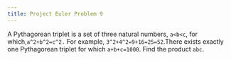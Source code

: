 ```yaml
---
title: Project Euler Problem 9
---
```


A Pythagorean triplet is a set of three natural numbers, `a<b<c`, for which,`a^2+b^2=c^2.` For example, `3^2+4^2=9+16=25=52`.There exists exactly one Pythagorean triplet for which `a+b+c=1000`. Find the product `abc`.

